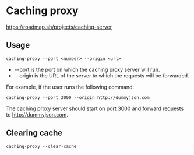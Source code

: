 # Caching proxy

https://roadmap.sh/projects/caching-server

## Usage

```
caching-proxy --port <number> --origin <url>
```

- --port is the port on which the caching proxy server will run.
- --origin is the URL of the server to which the requests will be forwarded.

For example, if the user runs the following command:

```
caching-proxy --port 3000 --origin http://dummyjson.com
```

The caching proxy server should start on port 3000 and forward requests to http://dummyjson.com.

## Clearing cache

```
caching-proxy --clear-cache
```

